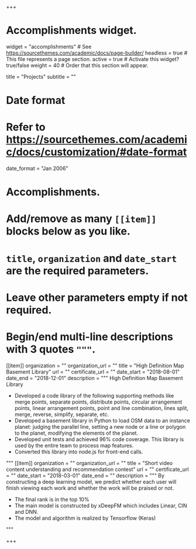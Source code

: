 +++
# Accomplishments widget.
widget = "accomplishments"  # See https://sourcethemes.com/academic/docs/page-builder/
headless = true  # This file represents a page section.
active = true  # Activate this widget? true/false
weight = 40  # Order that this section will appear.

title = "Projects"
subtitle = ""

# Date format
#   Refer to https://sourcethemes.com/academic/docs/customization/#date-format
date_format = "Jan 2006"

# Accomplishments.
#   Add/remove as many `[[item]]` blocks below as you like.
#   `title`, `organization` and `date_start` are the required parameters.
#   Leave other parameters empty if not required.
#   Begin/end multi-line descriptions with 3 quotes `"""`.


 
[[item]]
  organization = ""
  organization_url = ""
  title = "High Definition Map Basement Library"
  url = ""
  certificate_url = ""
  date_start = "2018-08-01"
  date_end = "2018-12-01"
  description = """ 
  High Definition Map Basement Library 

  *  Developed a code library of the following supporting methods like merge points, separate points, distribute points, circular arrangement points, linear arrangement points, point and line combination, lines split, merge, reverse, simplify, separate, etc.
  *  Developed a basement library in Python to load OSM data to an instance planet: judging the parallel line, setting a new node or a line or polygon to the planet, modifying the elements of the planet. 
  *  Developed unit tests and achieved 96% code coverage. This library is used by the entire team to process map features.
  *  Converted this library into node.js for front-end calls.

   """
[[item]]
  organization = ""
  organization_url = ""
  title = "Short video content understanding and recommendation contest"
  url = ""
  certificate_url = ""
  date_start = "2018-03-01"
  date_end = ""
  description = """
  By constructing a deep learning model, we predict whether each user will finish viewing each work and whether the work will be praised or not.
   * The final rank is in the top 10%
   * The main model is constructed by xDeepFM which includes Linear, CIN and DNN. 
   * The model and algorithm is realized by Tensorflow (Keras)

   """

+++
